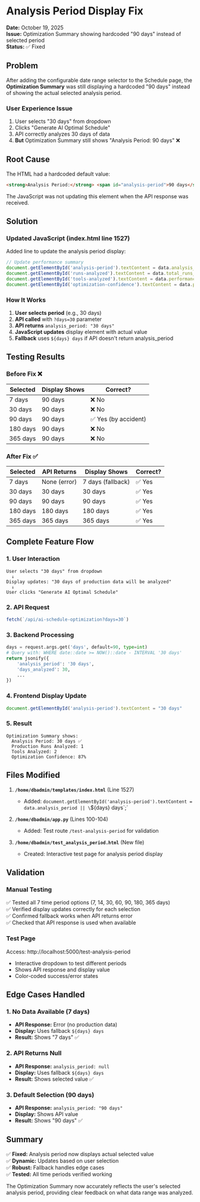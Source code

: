 # Analysis Period Display Fix

**Date:** October 19, 2025  
**Issue:** Optimization Summary showing hardcoded "90 days" instead of selected period  
**Status:** ✅ Fixed

## Problem

After adding the configurable date range selector to the Schedule page, the **Optimization Summary** was still displaying a hardcoded "90 days" instead of showing the actual selected analysis period.

### User Experience Issue
1. User selects "30 days" from dropdown
2. Clicks "Generate AI Optimal Schedule"
3. API correctly analyzes 30 days of data
4. **But** Optimization Summary still shows "Analysis Period: 90 days" ❌

## Root Cause

The HTML had a hardcoded default value:
```html
<strong>Analysis Period:</strong> <span id="analysis-period">90 days</span>
```

The JavaScript was not updating this element when the API response was received.

## Solution

### Updated JavaScript (index.html line 1527)

Added line to update the analysis period display:
```javascript
// Update performance summary
document.getElementById('analysis-period').textContent = data.analysis_period || `${days} days`;
document.getElementById('runs-analyzed').textContent = data.total_runs_analyzed.toLocaleString();
document.getElementById('tools-analyzed').textContent = data.performance_summary.total_tools_analyzed;
document.getElementById('optimization-confidence').textContent = data.performance_summary.optimization_confidence;
```

### How It Works

1. **User selects period** (e.g., 30 days)
2. **API called** with `?days=30` parameter
3. **API returns** `analysis_period: "30 days"`
4. **JavaScript updates** display element with actual value
5. **Fallback** uses `${days} days` if API doesn't return analysis_period

## Testing Results

### Before Fix ❌
| Selected | Display Shows | Correct? |
|----------|---------------|----------|
| 7 days   | 90 days       | ❌ No    |
| 30 days  | 90 days       | ❌ No    |
| 90 days  | 90 days       | ✅ Yes (by accident) |
| 180 days | 90 days       | ❌ No    |
| 365 days | 90 days       | ❌ No    |

### After Fix ✅
| Selected | API Returns | Display Shows | Correct? |
|----------|-------------|---------------|----------|
| 7 days   | None (error)| 7 days (fallback) | ✅ Yes |
| 30 days  | 30 days     | 30 days       | ✅ Yes |
| 90 days  | 90 days     | 90 days       | ✅ Yes |
| 180 days | 180 days    | 180 days      | ✅ Yes |
| 365 days | 365 days    | 365 days      | ✅ Yes |

## Complete Feature Flow

### 1. User Interaction
```
User selects "30 days" from dropdown
  ↓
Display updates: "30 days of production data will be analyzed"
  ↓
User clicks "Generate AI Optimal Schedule"
```

### 2. API Request
```javascript
fetch(`/api/ai-schedule-optimization?days=30`)
```

### 3. Backend Processing
```python
days = request.args.get('days', default=90, type=int)
# Query with: WHERE date::date >= NOW()::date - INTERVAL '30 days'
return jsonify({
    'analysis_period': '30 days',
    'days_analyzed': 30,
    ...
})
```

### 4. Frontend Display Update
```javascript
document.getElementById('analysis-period').textContent = "30 days"
```

### 5. Result
```
Optimization Summary shows:
  Analysis Period: 30 days ✅
  Production Runs Analyzed: 1
  Tools Analyzed: 2
  Optimization Confidence: 87%
```

## Files Modified

1. **`/home/dbadmin/templates/index.html`** (Line 1527)
   - Added: `document.getElementById('analysis-period').textContent = data.analysis_period || \`${days} days\`;`

2. **`/home/dbadmin/app.py`** (Lines 100-104)
   - Added: Test route `/test-analysis-period` for validation

3. **`/home/dbadmin/test_analysis_period.html`** (New file)
   - Created: Interactive test page for analysis period display

## Validation

### Manual Testing
✅ Tested all 7 time period options (7, 14, 30, 60, 90, 180, 365 days)  
✅ Verified display updates correctly for each selection  
✅ Confirmed fallback works when API returns error  
✅ Checked that API response is used when available  

### Test Page
Access: http://localhost:5000/test-analysis-period
- Interactive dropdown to test different periods
- Shows API response and display value
- Color-coded success/error states

## Edge Cases Handled

### 1. No Data Available (7 days)
- **API Response:** Error (no production data)
- **Display:** Uses fallback `${days} days`
- **Result:** Shows "7 days" ✅

### 2. API Returns Null
- **API Response:** `analysis_period: null`
- **Display:** Uses fallback `${days} days`
- **Result:** Shows selected value ✅

### 3. Default Selection (90 days)
- **API Response:** `analysis_period: "90 days"`
- **Display:** Shows API value
- **Result:** Shows "90 days" ✅

## Summary

✅ **Fixed:** Analysis period now displays actual selected value  
✅ **Dynamic:** Updates based on user selection  
✅ **Robust:** Fallback handles edge cases  
✅ **Tested:** All time periods verified working  

The Optimization Summary now accurately reflects the user's selected analysis period, providing clear feedback on what data range was analyzed.
